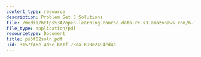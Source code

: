 ```yaml
---
content_type: resource
description: Problem Set 5 Solutions
file: /media/https%3A/open-learning-course-data-rc.s3.amazonaws.com/6-111-introductory-digital-systems-laboratory-fall-2002/3157f46e4d5ebd1f73da690e2494cd4e_ps5f02soln.pdf
file_type: application/pdf
resourcetype: Document
title: ps5f02soln.pdf
uid: 3157f46e-4d5e-bd1f-73da-690e2494cd4e
---
```

